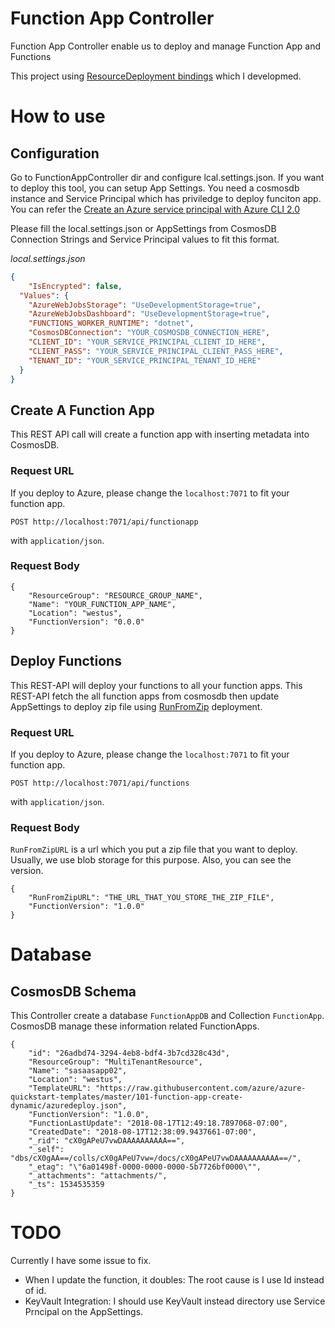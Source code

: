 # Function App Controller

Function App Controller enable us to deploy and manage Function App and Functions

This project using [ResourceDeployment bindings](WebJobs.Extensions.ResourceDeployment) which I developmed. 

# How to use 

## Configuration 

Go to FunctionAppController dir and configure lcal.settings.json. If you want to deploy this tool, you can setup App Settings. 
You need a cosmosdb instance and Service Principal which has priviledge to deploy funciton app. You can refer the [Create an Azure service principal with Azure CLI 2.0](https://docs.microsoft.com/en-us/cli/azure/create-an-azure-service-principal-azure-cli?view=azure-cli-latest)

Please fill the local.settings.json or AppSettings from CosmosDB Connection Strings and Service Principal values to fit this format. 

_local.settings.json_

```json
{
    "IsEncrypted": false,
  "Values": {
    "AzureWebJobsStorage": "UseDevelopmentStorage=true",
    "AzureWebJobsDashboard": "UseDevelopmentStorage=true",
    "FUNCTIONS_WORKER_RUNTIME": "dotnet",
    "CosmosDBConnection": "YOUR_COSMOSDB_CONNECTION_HERE",
    "CLIENT_ID": "YOUR_SERVICE_PRINCIPAL_CLIENT_ID_HERE",
    "CLIENT_PASS": "YOUR_SERVICE_PRINCIPAL_CLIENT_PASS_HERE",
    "TENANT_ID": "YOUR_SERVICE_PRINCIPAL_TENANT_ID_HERE"
  }
}
```

## Create A Function App 

This REST API call will create a function app with inserting metadata into CosmosDB. 


### Request URL

If you deploy to Azure, please change the `localhost:7071` to fit your function app.

```
POST http://localhost:7071/api/functionapp
```

with `application/json`.

### Request Body

```
{
	"ResourceGroup": "RESOURCE_GROUP_NAME",
	"Name": "YOUR_FUNCTION_APP_NAME",
	"Location": "westus",
	"FunctionVersion": "0.0.0"
}
```

## Deploy Functions 

This REST-API will deploy your functions to all your function apps. This REST-API fetch the all function apps from cosmosdb then update AppSettings to deploy zip file using [RunFromZip](https://github.com/Azure/app-service-announcements/issues/84) deployment.

### Request URL

If you deploy to Azure, please change the `localhost:7071` to fit your function app.

```
POST http://localhost:7071/api/functions
```

with `application/json`.

### Request Body

`RunFromZipURL` is a url which you put a zip file that you want to deploy. Usually, we use blob storage for this purpose.
Also, you can see the version. 

```
{
	"RunFromZipURL": "THE_URL_THAT_YOU_STORE_THE_ZIP_FILE",
	"FunctionVersion": "1.0.0"
}
```

# Database 

## CosmosDB Schema

This Controller create a database `FunctionAppDB` and Collection `FunctionApp`. CosmosDB manage these information related FunctionApps.

```
{
    "id": "26adbd74-3294-4eb8-bdf4-3b7cd328c43d",
    "ResourceGroup": "MultiTenantResource",
    "Name": "sasaasapp02",
    "Location": "westus",
    "TemplateURL": "https://raw.githubusercontent.com/azure/azure-quickstart-templates/master/101-function-app-create-dynamic/azuredeploy.json",
    "FunctionVersion": "1.0.0",
    "FunctionLastUpdate": "2018-08-17T12:49:18.7897068-07:00",
    "CreatedDate": "2018-08-17T12:38:09.9437661-07:00",
    "_rid": "cX0gAPeU7vwDAAAAAAAAAA==",
    "_self": "dbs/cX0gAA==/colls/cX0gAPeU7vw=/docs/cX0gAPeU7vwDAAAAAAAAAA==/",
    "_etag": "\"6a01498f-0000-0000-0000-5b7726bf0000\"",
    "_attachments": "attachments/",
    "_ts": 1534535359
}
```

# TODO 

Currently I have some issue to fix. 

* When I update the function, it doubles: The root cause is I use Id instead of id. 
* KeyVault Integration: I should use KeyVault instead directory use Service Prncipal on the AppSettings. 

